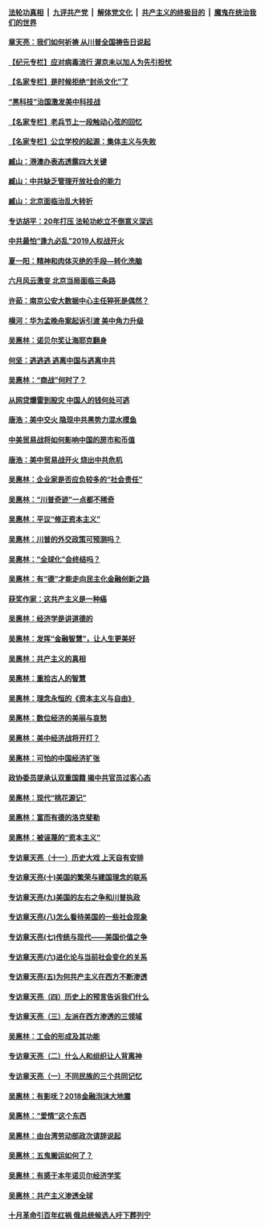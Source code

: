 

####  [法轮功真相](../../../../basic/blob/master/README.md?t=06220631) &nbsp;|&nbsp; [九评共产党](../../../../9ping.md/blob/master/README.md?t=06220631) &nbsp;|&nbsp; [解体党文化](../../../../jtdwh.md/blob/master/README.md?t=06220631)  &nbsp;|&nbsp; [共产主义的终极目的](../../../../gczydzjmd.md/blob/master/README.md?t=06220631) &nbsp;|&nbsp; [魔鬼在统治我们的世界](../../../../mgztzwmdsj.md/blob/master/README.md?t=06220631) 

#### [章天亮：我们如何祈祷 从川普全国祷告日说起](../pages/nsc423/n11944627.md?t=06220631) 

#### [【纪元专栏】应对病毒流行 渥京未以加人为先引担忧](../pages/nsc423/n11875714.md?t=06220631) 

#### [【名家专栏】是时候拒绝“封杀文化”了](../pages/nsc423/n11814093.md?t=06220631) 

#### [“黑科技”治国激发美中科技战](../pages/nsc423/n11638056.md?t=06220631) 

#### [【名家专栏】老兵节上一段触动心弦的回忆](../pages/nsc423/n11646016.md?t=06220631) 

#### [【名家专栏】公立学校的起源：集体主义与失败](../pages/nsc423/n11601833.md?t=06220631) 

#### [臧山：港澳办表态透露四大关键](../pages/nsc423/n11421628.md?t=06220631) 

#### [臧山：中共缺乏管理开放社会的能力](../pages/nsc423/n11407457.md?t=06220631) 

#### [臧山：北京面临治乱大转折](../pages/nsc423/n11406895.md?t=06220631) 

#### [专访胡平：20年打压 法轮功屹立不倒意义深远](../pages/nsc423/n11398800.md?t=06220631) 

#### [中共最怕“逢九必乱”2019人权战开火](../pages/nsc423/n11385248.md?t=06220631) 

#### [夏一阳：精神和肉体灭绝的手段—转化洗脑](../pages/nsc423/n11368250.md?t=06220631) 

#### [六月风云激变 北京当局面临三条路](../pages/nsc423/n11313668.md?t=06220631) 

#### [许茹：南京公安大数据中心主任猝死是偶然？](../pages/nsc423/n11064744.md?t=06220631) 

#### [横河：华为孟晚舟案起诉引渡 美中角力升级](../pages/nsc423/n11027230.md?t=06220631) 

#### [吴惠林：诺贝尔奖让海耶克翻身](../pages/nsc423/n10890049.md?t=06220631) 

#### [何坚：逃逃逃 逃离中国与逃离中共](../pages/nsc423/n10592891.md?t=06220631) 

#### [吴惠林：“商战”何时了？](../pages/nsc423/n10573558.md?t=06220631) 

#### [从网贷爆雷到股灾 中国人的钱何处可逃](../pages/nsc423/n10572800.md?t=06220631) 

#### [唐浩：美中交火 隐现中共黑势力混水摸鱼](../pages/nsc423/n10544040.md?t=06220631) 

#### [中美贸易战将如何影响中国的房市和币值](../pages/nsc423/n10543697.md?t=06220631) 

#### [唐浩：美中贸易战开火 烧出中共危机](../pages/nsc423/n10540126.md?t=06220631) 

#### [吴惠林：企业家是否应负较多的“社会责任”](../pages/nsc423/n10535022.md?t=06220631) 

#### [吴惠林：“川普奇迹”一点都不稀奇](../pages/nsc423/n10512808.md?t=06220631) 

#### [吴惠林：平议“修正资本主义”](../pages/nsc423/n10495724.md?t=06220631) 

#### [吴惠林：川普的外交政策可预测吗？](../pages/nsc423/n10462387.md?t=06220631) 

#### [吴惠林：“全球化”会终结吗？](../pages/nsc423/n10452838.md?t=06220631) 

#### [吴惠林：有“德”才能走向民主化金融创新之路](../pages/nsc423/n10432292.md?t=06220631) 

#### [获奖作家：这共产主义是一种癌](../pages/nsc423/n10431541.md?t=06220631) 

#### [吴惠林：经济学是讲道德的](../pages/nsc423/n10398014.md?t=06220631) 

#### [吴惠林：发挥“金融智慧”，让人生更美好](../pages/nsc423/n10375019.md?t=06220631) 

#### [吴惠林：共产主义的真相](../pages/nsc423/n10351394.md?t=06220631) 

#### [吴惠林：重拾古人的智慧](../pages/nsc423/n10337691.md?t=06220631) 

#### [吴惠林：理念永恒的《资本主义与自由》](../pages/nsc423/n10316274.md?t=06220631) 

#### [吴惠林：数位经济的美丽与哀愁](../pages/nsc423/n10292946.md?t=06220631) 

#### [吴惠林：美中经济战将开打？](../pages/nsc423/n10258825.md?t=06220631) 

#### [吴惠林：可怕的中国经济扩张](../pages/nsc423/n10219147.md?t=06220631) 

#### [政协委员提承认双重国籍 揭中共官员过客心态](../pages/nsc423/n10208809.md?t=06220631) 

#### [吴惠林：现代“桃花源记”](../pages/nsc423/n10185234.md?t=06220631) 

#### [吴惠林：富而有德的洛克斐勒](../pages/nsc423/n10142264.md?t=06220631) 

#### [吴惠林：被诬蔑的“资本主义”](../pages/nsc423/n10124816.md?t=06220631) 

#### [专访章天亮（十一）历史大戏 上天自有安排](../pages/nsc423/n10094905.md?t=06220631) 

#### [专访章天亮(十)美国的繁荣与建国理念的联系](../pages/nsc423/n10094899.md?t=06220631) 

#### [专访章天亮(九)美国的左右之争和川普执政](../pages/nsc423/n10094889.md?t=06220631) 

#### [专访章天亮(八)怎么看待美国的一些社会现象](../pages/nsc423/n10094857.md?t=06220631) 

#### [专访章天亮(七)传统与现代——美国价值之争](../pages/nsc423/n10093140.md?t=06220631) 

#### [专访章天亮(六)进化论与当前社会变化的关系](../pages/nsc423/n10092036.md?t=06220631) 

#### [专访章天亮(五)为何共产主义在西方不断渗透](../pages/nsc423/n10083620.md?t=06220631) 

#### [专访章天亮（四）历史上的预言告诉我们什么](../pages/nsc423/n10083606.md?t=06220631) 

#### [专访章天亮（三）左派在西方渗透的三领域](../pages/nsc423/n10081115.md?t=06220631) 

#### [吴惠林：工会的形成及其功能](../pages/nsc423/n10080633.md?t=06220631) 

#### [专访章天亮（二）什么人和组织让人背离神](../pages/nsc423/n10076637.md?t=06220631) 

#### [专访章天亮（一）不同民族的三个共同记忆](../pages/nsc423/n10074188.md?t=06220631) 

#### [吴惠林：有影呒？2018金融泡沫大地震](../pages/nsc423/n10040534.md?t=06220631) 

#### [吴惠林：“爱情”这个东西](../pages/nsc423/n10019423.md?t=06220631) 

#### [吴惠林：由台湾劳动部政次请辞说起](../pages/nsc423/n9979679.md?t=06220631) 

#### [吴惠林：五鬼搬运如何了？](../pages/nsc423/n9925338.md?t=06220631) 

#### [吴惠林：有感于本年诺贝尔经济学奖](../pages/nsc423/n9871883.md?t=06220631) 

#### [吴惠林：共产主义渗透全球](../pages/nsc423/n9812748.md?t=06220631) 

#### [十月革命引百年红祸 俄总统候选人吁下葬列宁](../pages/nsc423/n9810182.md?t=06220631) 

